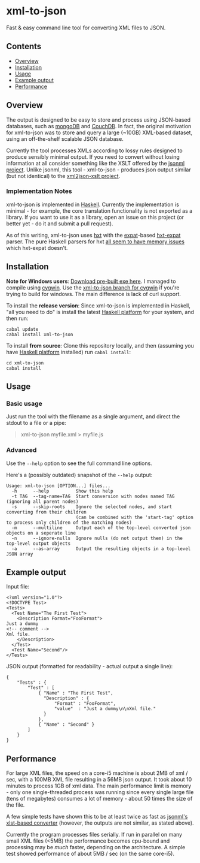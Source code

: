 # xml-to-json

Fast & easy command line tool for converting XML files to JSON.


## Contents
* [Overview](#overview)
* [Installation](#installation)
* [Usage](#usage)
* [Example output](#example-output)
* [Performance](#performance)


## Overview

The output is designed to be easy to store and process using JSON-based databases, such as [mongoDB](http://www.mongodb.org/) and [CouchDB](http://couchdb.apache.org/). In fact, the original motivation for xml-to-json was to store and query a large (~10GB) XML-based dataset, using an off-the-shelf scalable JSON database.

Currently the tool processes XMLs according to lossy rules designed to produce sensibly minimal output. If you need to convert without losing information at all consider something like the XSLT offered by the [jsonml project](http://www.jsonml.org/). Unlike jsonml, this tool - xml-to-json - produces json output similar (but not identical) to the [xml2json-xslt project](http://code.google.com/p/xml2json-xslt/).

### Implementation Notes

xml-to-json is implemented in [Haskell](http://www.haskell.org). Currently the implementation is minimal - for example, the core translation functionality is not exported as a library. If you want to use it as a library, open an issue on this project (or better yet - do it and submit a pull request).

As of this writing, xml-to-json uses [hxt](http://hackage.haskell.org/package/hxt) with the [expat](http://expat.sourceforge.net/)-based [hxt-expat](http://hackage.haskell.org/package/hxt-expat) parser. The pure Haskell parsers for hxt [all seem to have memory issues](http://stackoverflow.com/q/2292729/562906) which hxt-expat doesn't.

## Installation

**Note for Windows users**: [Download pre-built exe here](https://github.com/downloads/sinelaw/xml-to-json/xml-to-json.zip). I managed to compile using [cygwin](http://www.cygwin.org). Use the [xml-to-json branch for cygwin](https://github.com/sinelaw/xml-to-json/tree/cygwin) if you're trying to build for windows. The main difference is lack of curl support.

To install the **release version**: Since xml-to-json is implemented in Haskell, "all you need to do" is install the latest [Haskell platform](http://www.haskell.org/platform/) for your system, and then run:

```
cabal update
cabal install xml-to-json
```

To install **from source**: Clone this repository locally, and then (assuming you have [Haskell platform](http://www.haskell.org/platform/) installed) run `cabal install`:

```
cd xml-to-json
cabal install
```

## Usage

### Basic usage

Just run the tool with the filename as a single argument, and direct the stdout to a file or a pipe:

> xml-to-json myfile.xml > myfile.js


### Advanced

Use the `--help` option to see the full command line options.

Here's a (possibly outdated) snapshot of the `--help` output:

```
Usage: xml-to-json [OPTION...] files...
  -h      --help          Show this help
  -t TAG  --tag-name=TAG  Start conversion with nodes named TAG (ignoring all parent nodes)
  -s      --skip-roots    Ignore the selected nodes, and start converting from their children
                          (can be combined with the 'start-tag' option to process only children of the matching nodes)
  -m      --multiline     Output each of the top-level converted json objects on a seperate line
  -n      --ignore-nulls  Ignore nulls (do not output them) in the top-level output objects
  -a      --as-array      Output the resulting objects in a top-level JSON array
```

## Example output

Input file:

```
<?xml version="1.0"?>
<!DOCTYPE Test>
<Tests>
  <Test Name="The First Test">
    <Description Format="FooFormat">
Just a dummy
<!-- comment -->
Xml file.
    </Description>
  </Test>
  <Test Name="Second"/>
</Tests>
```

JSON output (formatted for readability - actual output a single line):

```
{
	"Tests" : { 
		"Test" : [
			{ "Name" : "The First Test", 
			  "Description" : {
				  "Format" : "FooFormat",
				  "value"  : "Just a dummy\n\nXml file."
              }
			},
			{ "Name" : "Second" }
		]
	}
}
```





## Performance

For large XML files, the speed on a core-i5 machine is about 2MB of xml / sec, with a 100MB XML file resulting in a 56MB json output. It took about 10 minutes to process 1GB of xml data. The main performance limit is memory - only one single-threaded process was running since every single large file (tens of megabytes) consumes a lot of memory - about 50 times the size of the file.

A few simple tests have shown this to be at least twice as fast as [jsonml's xlst-based converter](http://www.jsonml.org/xml/) (however, the outputs are not similar, as stated above).

Currently the program processes files serially. If run in parallel on many small XML files (<5MB) the performance becomes cpu-bound and processing may be *much* faster, depending on the architecture. A simple test showed performance of about 5MB / sec (on the same core-i5).



